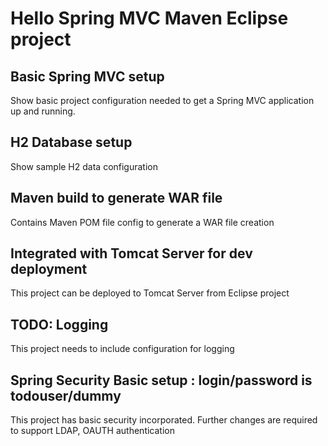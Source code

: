 # Hello Spring MVC Maven Eclipse project

## Basic Spring MVC setup

Show basic project configuration needed to get a Spring MVC application up and running.

## H2 Database setup

Show sample H2 data configuration

## Maven build to generate WAR file

Contains Maven POM file config to generate a WAR file creation

## Integrated with Tomcat Server for dev deployment

This project can be deployed to Tomcat Server from Eclipse project

## TODO: Logging

This project needs to include configuration for logging

## Spring Security Basic setup : login/password is todouser/dummy

This project has basic security incorporated. Further changes are required to support LDAP, OAUTH authentication
